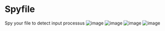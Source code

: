 # Spyfile
Spy your file to detect input processus
![image](https://user-images.githubusercontent.com/44911576/160971408-ce9e4412-dd12-4f8f-b6a9-359ee92b94b8.png)
![image](https://user-images.githubusercontent.com/44911576/160971427-7b9aafc4-1fc2-4ae0-af8d-81de862537f2.png)
![image](https://user-images.githubusercontent.com/44911576/160971452-e4fc47c3-9543-4746-8a0f-7c2299049680.png)
![image](https://user-images.githubusercontent.com/44911576/160974130-a7bfb443-0f2f-4bba-8c55-bb2da2a1debe.png)
